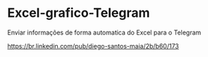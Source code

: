 # Excel-grafico-Telegram
Enviar informações de forma automatica do Excel para o Telegram

https://br.linkedin.com/pub/diego-santos-maia/2b/b60/173
